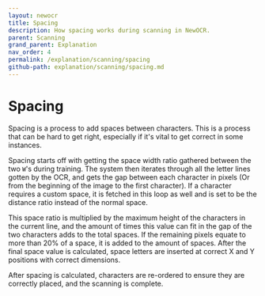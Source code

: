 ```yaml
---
layout: newocr
title: Spacing
description: How spacing works during scanning in NewOCR.
parent: Scanning
grand_parent: Explanation
nav_order: 4
permalink: /explanation/scanning/spacing
github-path: explanation/scanning/spacing.md
---
```


# Spacing

Spacing is a process to add spaces between characters. This is a process that can be hard to get right, especially if it's vital to get correct in some instances.

Spacing starts off with getting the space width ratio gathered between the two `W`'s during training. The system then iterates through all the letter lines gotten by the OCR, and gets the gap between each character in pixels (Or from the beginning of the image to the first character). If a character requires a custom space, it is fetched in this loop as well and is set to be the distance ratio instead of the normal space.

<src data-gh="https://github.com/MSPaintIDE/NewOCR/blob/7de96263853df8f63d340ecaf26284cb0d4dbb34/src/main/java/com/uddernetworks/newocr/recognition/OCRScan.java#L166-L180">This space ratio is multiplied by the maximum height of the characters in the current line, and the amount of times this value can fit in the gap of the two characters adds to the total spaces.</src> <src data-gh="https://github.com/MSPaintIDE/NewOCR/blob/7de96263853df8f63d340ecaf26284cb0d4dbb34/src/main/java/com/uddernetworks/newocr/recognition/OCRScan.java#L209-L214">If the remaining pixels equate to more than 20% of a space, it is added to the amount of spaces.</src> <src data-gh="https://github.com/MSPaintIDE/NewOCR/blob/7de96263853df8f63d340ecaf26284cb0d4dbb34/src/main/java/com/uddernetworks/newocr/recognition/OCRScan.java#L195-L197">After the final space value is calculated, space letters are inserted at correct X and Y positions with correct dimensions.</src>

After spacing is calculated, characters are re-ordered to ensure they are correctly placed, and the scanning is complete.